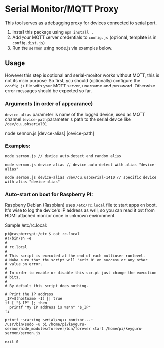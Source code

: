 # Serial Monitor/MQTT Proxy

This tool serves as a debugging proxy for devices connected to serial port. 

1. Install this package using `npm install .`
2. Add your MQTT server credentials to `config.js` (optional, template is in `config.dist.js`)
3. Run the `sermon` using node.js via examples below.

## Usage

However this step is optional and serial-monitor works without MQTT, this is not its main purpose. So first, you should (optionally) configure the `config.js` file with your MQTT server, username and password. Otherwise error messages should be expected so far.

### Arguments (in order of appearance)

`device-alias` parameter is name of the logged device, used as MQTT channel
`device-path` parameter is path to the serial device like `/dev/cu.usbserial01`

node sermon.js [device-alias] [device-path]

### Examples:

```
node sermon.js // device auto-detect and random alias

node sermon.js device-alias // device auto-detect with alias "device-alias"

node sermon.js device-alias /dev/cu.usbserial-1410 // specific device with alias "device-alias"
```

### Auto-start on boot for Raspberry PI:

Raspberry Debian (Raspbian) uses `/etc/rc.local` file to start apps on boot. It's wise to log the device's IP address as well, so you can read it out from HDMI attached monitor once in unknown environment.

Sample /etc/rc.local:

```
pi@raspberrypi:/etc $ cat rc.local 
#!/bin/sh -e
#
# rc.local
#
# This script is executed at the end of each multiuser runlevel.
# Make sure that the script will "exit 0" on success or any other
# value on error.
#
# In order to enable or disable this script just change the execution
# bits.
#
# By default this script does nothing.

# Print the IP address
_IP=$(hostname -I) || true
if [ "$_IP" ]; then
  printf "My IP address is %s\n" "$_IP"
fi

printf "Starting Serial/MQTT monitor..."
/usr/bin/sudo -u pi /home/pi/keyguru-sermon/node_modules/forever/bin/forever start /home/pi/keyguru-sermon/sermon.js

exit 0
```
